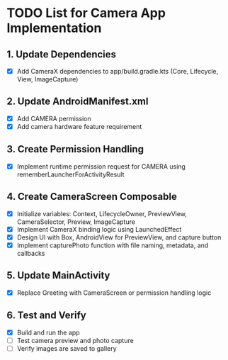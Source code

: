 # TODO List for Camera App Implementation

## 1. Update Dependencies
- [x] Add CameraX dependencies to app/build.gradle.kts (Core, Lifecycle, View, ImageCapture)

## 2. Update AndroidManifest.xml
- [x] Add CAMERA permission
- [x] Add camera hardware feature requirement

## 3. Create Permission Handling
- [x] Implement runtime permission request for CAMERA using rememberLauncherForActivityResult

## 4. Create CameraScreen Composable
- [x] Initialize variables: Context, LifecycleOwner, PreviewView, CameraSelector, Preview, ImageCapture
- [x] Implement CameraX binding logic using LaunchedEffect
- [x] Design UI with Box, AndroidView for PreviewView, and capture button
- [x] Implement capturePhoto function with file naming, metadata, and callbacks

## 5. Update MainActivity
- [x] Replace Greeting with CameraScreen or permission handling logic

## 6. Test and Verify
- [x] Build and run the app
- [ ] Test camera preview and photo capture
- [ ] Verify images are saved to gallery
